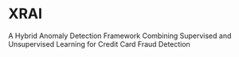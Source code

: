 # XRAI
A Hybrid Anomaly Detection Framework Combining Supervised and Unsupervised Learning for Credit Card Fraud Detection
